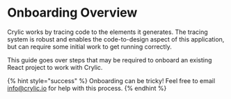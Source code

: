 # Onboarding Overview

Crylic works by tracing code to the elements it generates. The tracing system is robust and enables the code-to-design aspect of this application, but can require some initial work to get running correctly.

This guide goes over steps that may be required to onboard an existing React project to work with Crylic.

{% hint style="success" %}
Onboarding can be tricky! Feel free to email [info@crylic.io](mailto:info@crylic.io) for help with this process.
{% endhint %}
